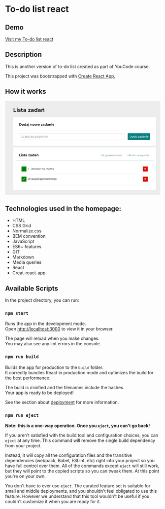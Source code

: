 # To-do list react

## Demo
[Visit my To-do list react](https://patryk-solinski.github.io/todo-list-react/)

## Description
This is another version of to-do list created as part of YouCode course.

This project was bootstrapped with [Create React App.](https://github.com/facebook/create-react-app)

## How it works

![how works currency converter](https://github.com/Patryk-Solinski/todo-list-react/blob/master/public/todo-list.gif?raw=true)

## Technologies used in the homepage:
- HTML
- CSS Grid
- Normalize.css
- BEM convention
- JavaScript
- ES6+ features
- GIT
- Markdown
- Media queries
- React
- Creat-react-app

## Available Scripts

In the project directory, you can run:

### `npm start`

Runs the app in the development mode.\
Open [http://localhost:3000](http://localhost:3000) to view it in your browser.

The page will reload when you make changes.\
You may also see any lint errors in the console.

### `npm run build`

Builds the app for production to the `build` folder.\
It correctly bundles React in production mode and optimizes the build for the best performance.

The build is minified and the filenames include the hashes.\
Your app is ready to be deployed!

See the section about [deployment](https://facebook.github.io/create-react-app/docs/deployment) for more information.

### `npm run eject`

**Note: this is a one-way operation. Once you `eject`, you can't go back!**

If you aren't satisfied with the build tool and configuration choices, you can `eject` at any time. This command will remove the single build dependency from your project.

Instead, it will copy all the configuration files and the transitive dependencies (webpack, Babel, ESLint, etc) right into your project so you have full control over them. All of the commands except `eject` will still work, but they will point to the copied scripts so you can tweak them. At this point you're on your own.

You don't have to ever use `eject`. The curated feature set is suitable for small and middle deployments, and you shouldn't feel obligated to use this feature. However we understand that this tool wouldn't be useful if you couldn't customize it when you are ready for it.

